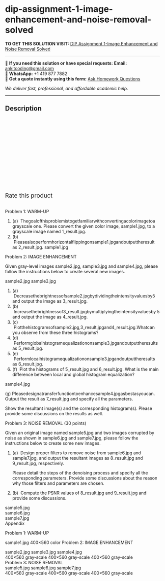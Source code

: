 # dip-assignment-1-image-enhancement-and-noise-removal-solved
**TO GET THIS SOLUTION VISIT:** [DIP Assignment 1-Image Enhancement and Noise Removal Solved](https://www.ankitcodinghub.com/product/dip-assignment-1-image-enhancement-and-noise-removal-solved/)


---

📩 **If you need this solution or have special requests:** **Email:** ankitcoding@gmail.com  
📱 **WhatsApp:** +1 419 877 7882  
📄 **Get a quote instantly using this form:** [Ask Homework Questions](https://www.ankitcodinghub.com/services/ask-homework-questions/)

*We deliver fast, professional, and affordable academic help.*

---

<h2>Description</h2>



<div class="kk-star-ratings kksr-auto kksr-align-center kksr-valign-top" data-payload="{&quot;align&quot;:&quot;center&quot;,&quot;id&quot;:&quot;93690&quot;,&quot;slug&quot;:&quot;default&quot;,&quot;valign&quot;:&quot;top&quot;,&quot;ignore&quot;:&quot;&quot;,&quot;reference&quot;:&quot;auto&quot;,&quot;class&quot;:&quot;&quot;,&quot;count&quot;:&quot;0&quot;,&quot;legendonly&quot;:&quot;&quot;,&quot;readonly&quot;:&quot;&quot;,&quot;score&quot;:&quot;0&quot;,&quot;starsonly&quot;:&quot;&quot;,&quot;best&quot;:&quot;5&quot;,&quot;gap&quot;:&quot;4&quot;,&quot;greet&quot;:&quot;Rate this product&quot;,&quot;legend&quot;:&quot;0\/5 - (0 votes)&quot;,&quot;size&quot;:&quot;24&quot;,&quot;title&quot;:&quot;DIP Assignment 1-Image Enhancement and Noise Removal Solved&quot;,&quot;width&quot;:&quot;0&quot;,&quot;_legend&quot;:&quot;{score}\/{best} - ({count} {votes})&quot;,&quot;font_factor&quot;:&quot;1.25&quot;}">

<div class="kksr-stars">

<div class="kksr-stars-inactive">
            <div class="kksr-star" data-star="1" style="padding-right: 4px">


<div class="kksr-icon" style="width: 24px; height: 24px;"></div>
        </div>
            <div class="kksr-star" data-star="2" style="padding-right: 4px">


<div class="kksr-icon" style="width: 24px; height: 24px;"></div>
        </div>
            <div class="kksr-star" data-star="3" style="padding-right: 4px">


<div class="kksr-icon" style="width: 24px; height: 24px;"></div>
        </div>
            <div class="kksr-star" data-star="4" style="padding-right: 4px">


<div class="kksr-icon" style="width: 24px; height: 24px;"></div>
        </div>
            <div class="kksr-star" data-star="5" style="padding-right: 4px">


<div class="kksr-icon" style="width: 24px; height: 24px;"></div>
        </div>
    </div>

<div class="kksr-stars-active" style="width: 0px;">
            <div class="kksr-star" style="padding-right: 4px">


<div class="kksr-icon" style="width: 24px; height: 24px;"></div>
        </div>
            <div class="kksr-star" style="padding-right: 4px">


<div class="kksr-icon" style="width: 24px; height: 24px;"></div>
        </div>
            <div class="kksr-star" style="padding-right: 4px">


<div class="kksr-icon" style="width: 24px; height: 24px;"></div>
        </div>
            <div class="kksr-star" style="padding-right: 4px">


<div class="kksr-icon" style="width: 24px; height: 24px;"></div>
        </div>
            <div class="kksr-star" style="padding-right: 4px">


<div class="kksr-icon" style="width: 24px; height: 24px;"></div>
        </div>
    </div>
</div>


<div class="kksr-legend" style="font-size: 19.2px;">
            <span class="kksr-muted">Rate this product</span>
    </div>
    </div>
<div class="page" title="Page 1">
<div class="layoutArea">
<div class="column"></div>
</div>
<div class="layoutArea">
<div class="column">
&nbsp;

Problem 1: WARM-UP

<ol>
<li>(a) &nbsp;Thegoalofthisproblemistogetfamiliarwithconvertingacolorimagetoa grayscale one. Please convert the given color image, sample1.jpg, to a grayscale image named 1_result.jpg.</li>
<li>(b) &nbsp;Pleasealsoperformhorizontalflippingonsample1.jpgandoutputtheresult as 2_result.jpg.
sample1.jpg
</li>
</ol>
</div>
</div>
</div>
<div class="page" title="Page 2">
<div class="layoutArea">
<div class="column">
Problem 2: IMAGE ENHANCEMENT

Given gray-level images sample2.jpg, sample3.jpg and sample4.jpg, please follow the instructions below to create several new images.

sample2.jpg sample3.jpg

<ol>
<li>(a) &nbsp;Decreasethebrightnessofsample2.jpgbydividingtheintensityvaluesby5
and output the image as 3_result.jpg.
</li>
<li>(b) &nbsp;Increasethebrightnessof3_result.jpgbymultiplyingtheintensityvaluesby
5 and output the image as 4_result.jpg.
</li>
<li>(c) &nbsp;Plotthehistogramsofsample2.jpg,3_result.jpgand4_result.jpg.Whatcan
you observe from these three histograms?
</li>
<li>(d) &nbsp;Performglobalhistogramequalizationonsample3.jpgandoutputtheresults
as 5_result.jpg.
</li>
<li>(e) &nbsp;Performlocalhistogramequalizationonsample3.jpgandoutputtheresults
as 6_result.jpg.
</li>
<li>(f) &nbsp;Plot the histograms of 5_result.jpg and 6_result.jpg. What is the main difference between local and global histogram equalization?</li>
</ol>
</div>
</div>
</div>
<div class="page" title="Page 3">
<div class="layoutArea">
<div class="column">
sample4.jpg

(g) Pleasedesignatransferfunctiontoenhancesample4.jpgasbestasyoucan. Output the result as 7_result.jpg and specify all the parameters.

Show the resultant image(s) and the corresponding histogram(s). Please provide some discussions on the results as well.

</div>
</div>
</div>
<div class="page" title="Page 4">
<div class="layoutArea">
<div class="column">
Problem 3: NOISE REMOVAL (30 points)

Given an original image named sample5.jpg and two images corrupted by noise as shown in sample6.jpg and sample7.jpg, please follow the instructions below to create some new images.

<ol>
<li>(a) &nbsp;Design proper filters to remove noise from sample6.jpg and sample7.jpg, and output the resultant images as 8_result.jpg and 9_result.jpg, respectively.

Please detail the steps of the denoising process and specify all the corresponding parameters. Provide some discussions about the reason why those filters and parameters are chosen.</li>
<li>(b) &nbsp;Compute the PSNR values of 8_result.jpg and 9_result.jpg and provide some discussions.</li>
</ol>
</div>
</div>
<div class="layoutArea">
<div class="column">
sample5.jpg

</div>
</div>
<div class="layoutArea">
<div class="column">
sample6.jpg

</div>
<div class="column">
sample7.jpg

</div>
</div>
</div>
<div class="page" title="Page 5">
<div class="layoutArea">
<div class="column">
Appendix

Problem 1: WARM-UP

sample1.jpg 400×560 color Problem 2: IMAGE ENHANCEMENT

</div>
</div>
<div class="layoutArea">
<div class="column">
sample2.jpg sample3.jpg sample4.jpg

</div>
<div class="column">
400×560 gray-scale 400×560 gray-scale 400×560 gray-scale

</div>
</div>
<div class="layoutArea">
<div class="column">
Problem 3: NOISE REMOVAL

</div>
</div>
<div class="layoutArea">
<div class="column">
sample5.jpg sample6.jpg sample7.jpg

</div>
<div class="column">
400×560 gray-scale 400×560 gray-scale 400×560 gray-scale

</div>
</div>
</div>
